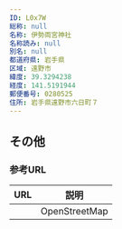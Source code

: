 ```yaml
---
ID: L0x7W
総称: null
名称: 伊勢両宮神社
名称読み: null
別名: null
都道府県: 岩手県
区域: 遠野市
緯度: 39.3294238
経度: 141.5191944
郵便番号: 0280525
住所: 岩手県遠野市六日町７
---
```


## その他

### 参考URL

| URL | 説明          |
| --- | ------------- |
|     | OpenStreetMap |
